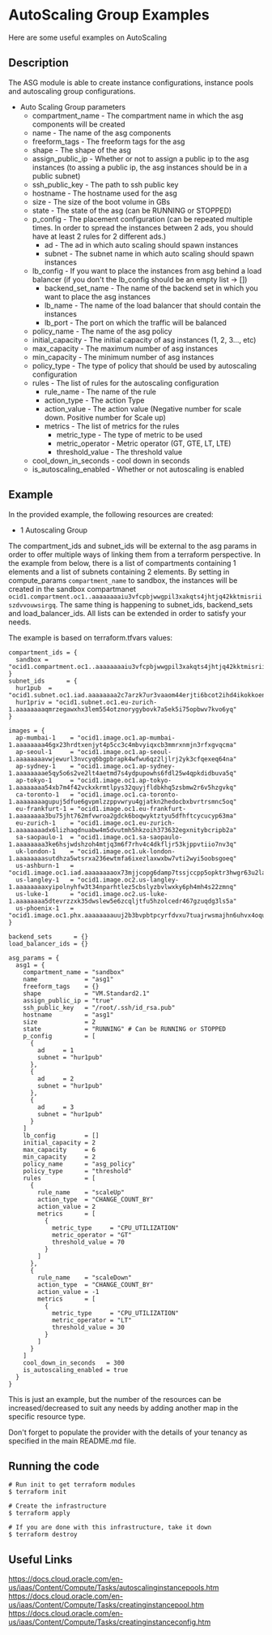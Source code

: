 # AutoScaling Group Examples

Here are some useful examples on AutoScaling

## Description

The ASG module is able to create instance configurations, instance pools and autoscaling group configurations.

* Auto Scaling Group parameters
  * compartment_name - The compartment name in which the asg components will be created
  * name - The name of the asg components
  * freeform_tags - The freeform tags for the asg
  * shape - The shape of the asg
  * assign_public_ip - Whether or not to assign a public ip to the asg instances (to assing a public ip, the asg instances should be in a public subnet)
  * ssh_public_key - The path to ssh public key
  * hostname - The hostname used for the asg
  * size - The size of the boot volume in GBs
  * state - The state of the asg (can be RUNNING or STOPPED)
  * p_config - The placement configuration (can be repeated multiple times. In order to spread the instances between 2 ads, you should have at least 2 rules for 2 different ads.)
    * ad - The ad in which auto scaling should spawn instances
    * subnet - The subnet name in which auto scaling should spawn instances
  * lb_config - If you want to place the instances from asg behind a load balancer (if you don't the lb_config should be an empty list -> [])
    * backend_set_name - The name of the backend set in which you want to place the asg instances
    * lb_name - The name of the load balancer that should contain the instances
    * lb_port - The port on which the traffic will be balanced
  * policy_name - The name of the asg policy
  * initial_capacity - The initial capacity of asg instances (1, 2, 3..., etc)
  * max_capacity - The maximum number of asg instances
  * min_capacity - The minimum number of asg instances
  * policy_type - The type of policy that should be used by autoscaling configuration
  * rules - The list of rules for the autoscaling configuration
    * rule_name - The name of the rule
    * action_type - The action Type
    * action_value - The action value (Negative number for scale down. Positive number for Scale up)
    * metrics - The list of metrics for the rules
      * metric_type - The type of metric to be used
      * metric_operator - Metric operator (GT, GTE, LT, LTE)
      * threshold_value - The threshold value
  * cool_down_in_seconds - cool down in seconds
  * is_autoscaling_enabled - Whether or not autoscaling is enabled
  

## Example
In the provided example, the following resources are created: 
* 1 Autoscaling Group
  

The compartment_ids and subnet_ids will be external to the asg params in order to offer multiple ways of linking them from a terraform perspective.
In the example from below, there is a list of compartments containing 1 elements and a list of subnets containing 2 elements. By setting in compute_params `compartment_name` to sandbox, the instances will be created in the sandbox compartmanet `ocid1.compartment.oc1..aaaaaaaaiu3vfcpbjwwgpil3xakqts4jhtjq42kktmisriiszdvvouwsirgq`. The same thing is happening to subnet_ids, backend_sets and load_balancer_ids. All lists can be extended in order to satisfy your needs.


The example is based on terraform.tfvars values:

```
compartment_ids = {
  sandbox = "ocid1.compartment.oc1..aaaaaaaaiu3vfcpbjwwgpil3xakqts4jhtjq42kktmisriiszdvvouwsirgq"
}
subnet_ids      = {
  hur1pub  = "ocid1.subnet.oc1.iad.aaaaaaaa2c7arzk7ur3vaaom44erjti6bcot2ihd4ikokkoens7mxnwfzcba"
  hur1priv = "ocid1.subnet.oc1.eu-zurich-1.aaaaaaaaqmrzegawxhx3lem554otznorygybovk7a5ek5i75opbwv7kvo6yq"
}

images = {
  ap-mumbai-1    = "ocid1.image.oc1.ap-mumbai-1.aaaaaaaa46gx23hrdtxenjyt4p5cc3c4mbvyiqxcb3mmrxnmjn3rfxgvqcma"
  ap-seoul-1     = "ocid1.image.oc1.ap-seoul-1.aaaaaaaavwjewurl3nvcyq6bgpbrapk4wfwu6qz2ljlrj2yk3cfqexeq64na"
  ap-sydney-1    = "ocid1.image.oc1.ap-sydney-1.aaaaaaaae5qy5o6s2ve2lt4aetmd7s4ydpupowhs6fdl25w4qpkdidbuva5q"
  ap-tokyo-1     = "ocid1.image.oc1.ap-tokyo-1.aaaaaaaa54xb7m4f42vckxkrmtlpys32quyjfldbkhq5zsbmw2r6v5hzgvkq"
  ca-toronto-1   = "ocid1.image.oc1.ca-toronto-1.aaaaaaaagupuj5dfue6gvpmlzzppvwryu4gjatkn2hedocbxbvrtrsmnc5oq"
  eu-frankfurt-1 = "ocid1.image.oc1.eu-frankfurt-1.aaaaaaaa3bu75jht762mfvwroa2gdck6boqwyktztyu5dfhftcycucyp63ma"
  eu-zurich-1    = "ocid1.image.oc1.eu-zurich-1.aaaaaaaadx6lizhaqdnuabw4m5dvutmh5hkzoih373632egxnitybcripb2a"
  sa-saopaulo-1  = "ocid1.image.oc1.sa-saopaulo-1.aaaaaaaa3ke6hsjwdshzoh4mtjq3m6f7rhv4c4dkfljr53kjppvtiio7nv3q"
  uk-london-1    = "ocid1.image.oc1.uk-london-1.aaaaaaaasutdhza5wtsrxa236ewtmfa6ixezlaxwxbw7vti2wyi5oobsgoeq"
  us-ashburn-1   = "ocid1.image.oc1.iad.aaaaaaaaox73mjjcopg6damp7tssjccpp5opktr3hwgr63u2lacdt2nver5a"
  us-langley-1   = "ocid1.image.oc2.us-langley-1.aaaaaaaaxyipolnyhfw3t34nparhtlez5cbslyzbvlwxky6ph4mh4s22zmnq"
  us-luke-1      = "ocid1.image.oc2.us-luke-1.aaaaaaaa5dtevrzzxk35dwslew5e6zcqljtfu5hzolcedr467gzuqdg3ls5a"
  us-phoenix-1   = "ocid1.image.oc1.phx.aaaaaaaauuj2b3bvpbtpcyrfdvxu7tuajrwsmajhn6uhvx4oquecap63jywa"
}

backend_sets      = {}
load_balancer_ids = {}

asg_params = {
  asg1 = {
    compartment_name = "sandbox"
    name             = "asg1"
    freeform_tags    = {}
    shape            = "VM.Standard2.1"
    assign_public_ip = "true"
    ssh_public_key   = "/root/.ssh/id_rsa.pub"
    hostname         = "asg1"
    size             = 2
    state            = "RUNNING" # Can be RUNNING or STOPPED
    p_config         = [
      {
        ad     = 1
        subnet = "hur1pub"
      },
      {
        ad     = 2
        subnet = "hur1pub"
      },
      {
        ad     = 3
        subnet = "hur1pub"
      }
    ]
    lb_config        = []
    initial_capacity = 2
    max_capacity     = 6
    min_capacity     = 2
    policy_name      = "asg_policy"
    policy_type      = "threshold"
    rules            = [
      {
        rule_name    = "scaleUp"
        action_type  = "CHANGE_COUNT_BY"
        action_value = 2
        metrics      = [
          {
            metric_type     = "CPU_UTILIZATION"
            metric_operator = "GT"
            threshold_value = 70
          }
        ]
      },
      {
        rule_name    = "scaleDown"
        action_type  = "CHANGE_COUNT_BY"
        action_value = -1
        metrics      = [
          {
            metric_type     = "CPU_UTILIZATION"
            metric_operator = "LT"
            threshold_value = 30
          }
        ]
      }
    ]
    cool_down_in_seconds   = 300
    is_autoscaling_enabled = true
  }
}

```

This is just an example, but the number of the resources can be increased/decreased to suit any needs by adding another map in the specific resource type.

Don't forget to populate the provider with the details of your tenancy as specified in the main README.md file.

## Running the code

```
# Run init to get terraform modules
$ terraform init

# Create the infrastructure
$ terraform apply

# If you are done with this infrastructure, take it down
$ terraform destroy
```

## Useful Links
https://docs.cloud.oracle.com/en-us/iaas/Content/Compute/Tasks/autoscalinginstancepools.htm
https://docs.cloud.oracle.com/en-us/iaas/Content/Compute/Tasks/creatinginstancepool.htm
https://docs.cloud.oracle.com/en-us/iaas/Content/Compute/Tasks/creatinginstanceconfig.htm